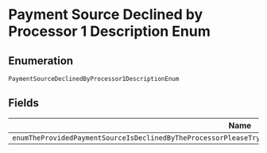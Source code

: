 
# Payment Source Declined by Processor 1 Description Enum

## Enumeration

`PaymentSourceDeclinedByProcessor1DescriptionEnum`

## Fields

| Name |
|  --- |
| `enumTheProvidedPaymentSourceIsDeclinedByTheProcessorPleaseTryAgainWithADifferentPaymentSourceByCreatingANewOrder` |

